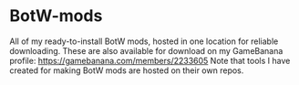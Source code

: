 # BotW-mods
All of my ready-to-install BotW mods, hosted in one location for reliable downloading. These are also available for download on my GameBanana profile: https://gamebanana.com/members/2233605
Note that tools I have created for making BotW mods are hosted on their own repos.
